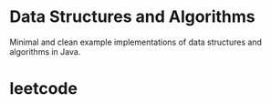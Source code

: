 Data Structures and Algorithms
=========================================

Minimal and clean example implementations of data structures and algorithms in Java.

# leetcode

